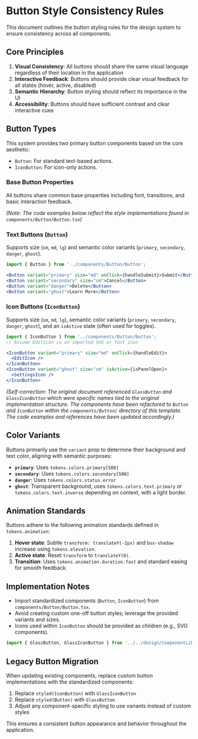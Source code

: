 # Button Style Consistency Rules

This document outlines the button styling rules for the design system to ensure consistency across all components.

## Core Principles

1. **Visual Consistency**: All buttons should share the same visual language regardless of their location in the application
2. **Interactive Feedback**: Buttons should provide clear visual feedback for all states (hover, active, disabled)
3. **Semantic Hierarchy**: Button styling should reflect its importance in the UI
4. **Accessibility**: Buttons should have sufficient contrast and clear interactive cues

## Button Types

This system provides two primary button components based on the core aesthetic:
- `Button`: For standard text-based actions.
- `IconButton`: For icon-only actions.

### Base Button Properties

All buttons share common base properties including font, transitions, and basic interaction feedback.

*(Note: The code examples below reflect the style implementations found in `components/Button/Button.tsx`)*

### Text Buttons (`Button`)

Supports size (`sm`, `md`, `lg`) and semantic color variants (`primary`, `secondary`, `danger`, `ghost`).

```jsx
import { Button } from '../components/Button/Button';

<Button variant="primary" size="md" onClick={handleSubmit}>Submit</Button>
<Button variant="secondary" size="sm">Cancel</Button>
<Button variant="danger">Delete</Button>
<Button variant="ghost">Learn More</Button>
```

### Icon Buttons (`IconButton`)

Supports size (`sm`, `md`, `lg`), semantic color variants (`primary`, `secondary`, `danger`, `ghost`), and an `isActive` state (often used for toggles).

```jsx
import { IconButton } from '../components/Button/Button';
// Assume EditIcon is an imported SVG or font icon

<IconButton variant="primary" size="md" onClick={handleEdit}>
  <EditIcon />
</IconButton>
<IconButton variant="ghost" size="sm" isActive={isPanelOpen}>
  <SettingsIcon />
</IconButton>
```

*(Self-correction: The original document referenced `GlassButton` and `GlassIconButton` which were specific names tied to the original implementation structure. The components have been refactored to `Button` and `IconButton` within the `components/Button/` directory of this template. The code examples and references have been updated accordingly.)*

## Color Variants

Buttons primarily use the `variant` prop to determine their background and text color, aligning with semantic purposes:

- **`primary`**: Uses `tokens.colors.primary[500]`
- **`secondary`**: Uses `tokens.colors.secondary[500]`
- **`danger`**: Uses `tokens.colors.status.error`
- **`ghost`**: Transparent background, uses `tokens.colors.text.primary` or `tokens.colors.text.inverse` depending on context, with a light border.

## Animation Standards

Buttons adhere to the following animation standards defined in `tokens.animation`:

1. **Hover state**: Subtle `transform: translateY(-2px)` and `box-shadow` increase using `tokens.elevation`.
2. **Active state**: Reset `transform` to `translateY(0)`.
3. **Transition**: Uses `tokens.animation.duration.fast` and standard easing for smooth feedback.

## Implementation Notes

- Import standardized components (`Button`, `IconButton`) from `components/Button/Button.tsx`.
- Avoid creating custom one-off button styles; leverage the provided variants and sizes.
- Icons used within `IconButton` should be provided as children (e.g., SVG components).

```jsx
import { GlassButton, GlassIconButton } from '../../design/ComponentLibrary';
```

## Legacy Button Migration

When updating existing components, replace custom button implementations with the standardized components:

1. Replace `styled(IconButton)` with `GlassIconButton`
2. Replace `styled(Button)` with `GlassButton`
3. Adjust any component-specific styling to use variants instead of custom styles

This ensures a consistent button appearance and behavior throughout the application. 